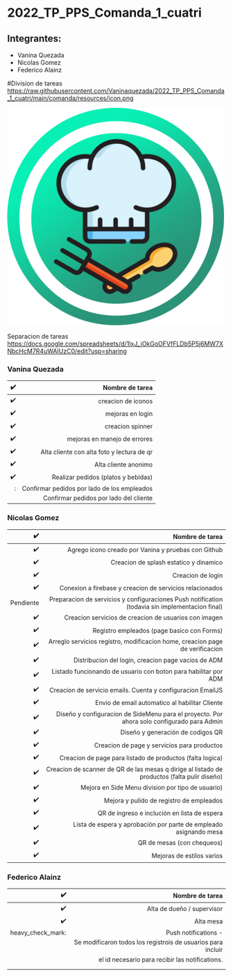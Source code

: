 # 2022_TP_PPS_Comanda_1_cuatri

## Integrantes:

- Vanina Quezada
- Nicolas Gomez
- Federico Alainz

#Division de tareas
https://raw.githubusercontent.com/Vaninaquezada/2022_TP_PPS_Comanda_1_cuatri/main/comanda/resources/icon.png

<img src="https://raw.githubusercontent.com/Vaninaquezada/2022_TP_PPS_Comanda_1_cuatri/main/comanda/resources/icon.png" width="500px" height="500px">

Separacion de tareas
https://docs.google.com/spreadsheets/d/1IxJ_jOkGoOFVfFLDb5P5j6MW7XNbcHcM7R4uWAIUzC0/edit?usp=sharing

### Vanina Quezada

| :heavy_check_mark: |                                Nombre de tarea |
| -----------------: |     -----------------------------------------: |
| :heavy_check_mark: |                             creacion de iconos |
| :heavy_check_mark: |                               mejoras en login |
| :heavy_check_mark: |                               creacion spinner |
| :heavy_check_mark: |                   mejoras en manejo de errores |
| :heavy_check_mark: |     Alta cliente con alta foto y lectura de qr |
| :heavy_check_mark: |                           Alta cliente anonimo |
| :heavy_check_mark: |            Realizar pedidos (platos y bebidas) |
|                  : |     Confirmar pedidos por lado de los empleados|
|                    |          Confirmar pedidos por lado del cliente|

### Nicolas Gomez

| :heavy_check_mark: |                                                                                 Nombre de tarea |
| -----------------: | ----------------------------------------------------------------------------------------------: |
| :heavy_check_mark: |                                             Agrego icono creado por Vanina y pruebas con Github |
| :heavy_check_mark: |                                                          Creacion de splash estatico y dinamico |
| :heavy_check_mark: |                                                                               Creacion de login |
| :heavy_check_mark: |                                        Conexion a firebase y creacion de servicios relacionados |
|          Pendiente | Preparacion de servicios y configuraciones Push notification (todavia sin implementacion final) |
| :heavy_check_mark: |                                           Creacion servicios de creacion de usuarios con imagen |
| :heavy_check_mark: |                                                      Registro empleados (page basico con Forms) |
| :heavy_check_mark: |                    Arreglo servicios registro, modificacion home, creacion page de verificacion |
| :heavy_check_mark: |                                             Distribucion del login, creacion page vacios de ADM |
| :heavy_check_mark: |                                 Listado funcionando de usuario con boton para habilitar por ADM |
| :heavy_check_mark: |                                     Creacion de servicio emails. Cuenta y configuracion EmailJS |
| :heavy_check_mark: |                                                  Envio de email automatico al habilitar Cliente |
| :heavy_check_mark: |      Diseño y configuracion de SideMenu para el proyecto. Por ahora solo configurado para Admin |
| :heavy_check_mark: |                                                               Diseño y generación de codigos QR |
| :heavy_check_mark: |                                                     Creacion de page y servicios para productos |
| :heavy_check_mark: |                                       Creacion de page para listado de productos (falta logica) |
| :heavy_check_mark: |    Creacion de scanner de QR de las mesas q dirige al listado de productos (falta pulir diseño) |
| :heavy_check_mark: |                                               Mejora en Side Menu division por tipo de usuario) |
| :heavy_check_mark: |                                                        Mejora y pulido de registro de empleados |
| :heavy_check_mark: |                                                    QR de ingreso e inclución en lista de espera |
| :heavy_check_mark: |                               Lista de espera y aprobación por parte de empleado asignando mesa |
| :heavy_check_mark: |                                                                      QR de mesas (con chequeos) |
| :heavy_check_mark: |                                                                       Mejoras de estilos varios |


### Federico Alainz

| :heavy_check_mark: |                                                 Nombre de tarea |
| -----------------: |                                      -------------------------: |
| :heavy_check_mark: |                                      Alta de dueño / supervisor |
| :heavy_check_mark: |                                                       Alta mesa |
|  heavy_check_mark: |     Push notifications -                                        |
|                    |    Se modificaron todos los registrois de usuarios para incluir |
|                    |                el id necesario para recibir las notifications.  |
|                    |                            |
|                    |                            |
